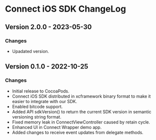 # Connect iOS SDK ChangeLog


## Version 2.0.0 - 2023-05-30
### Changes
- Upadated version.


## Version 0.1.0 - 2022-10-25
### Changes
- Initial release to CocoaPods.
- Connect iOS SDK distributed in xcframework binary format to make it easier to integrate with our SDK.
- Enabled bitcode support.
- Added API sdkVersion() to return the current SDK version in semantic versioning string format.
- Fixed memory leak in ConnectViewController caused by retain cycle.
- Enhanced UI in Connect Wrapper demo app.
- Added changes to receive event updates from delegate methods. 

